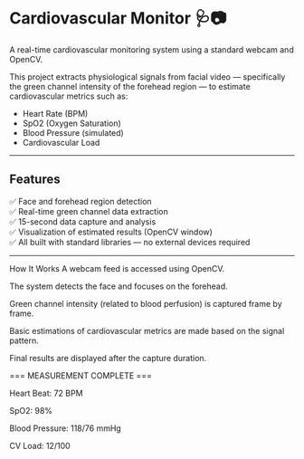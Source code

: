 # Cardiovascular Monitor 🩺📷

A real-time cardiovascular monitoring system using a standard webcam and OpenCV.

This project extracts physiological signals from facial video — specifically the green channel intensity of the forehead region — to estimate cardiovascular metrics such as:

-  Heart Rate (BPM)  
-  SpO2 (Oxygen Saturation)  
-  Blood Pressure (simulated)  
-  Cardiovascular Load



---

## Features

✅ Face and forehead region detection  
✅ Real-time green channel data extraction  
✅ 15-second data capture and analysis  
✅ Visualization of estimated results (OpenCV window)  
✅ All built with standard libraries — no external devices required

---
How It Works
A webcam feed is accessed using OpenCV.

The system detects the face and focuses on the forehead.

Green channel intensity (related to blood perfusion) is captured frame by frame.

Basic estimations of cardiovascular metrics are made based on the signal pattern.

Final results are displayed after the capture duration.


=== MEASUREMENT COMPLETE ===

Heart Beat: 72 BPM

SpO2: 98%

Blood Pressure: 118/76 mmHg

CV Load: 12/100

